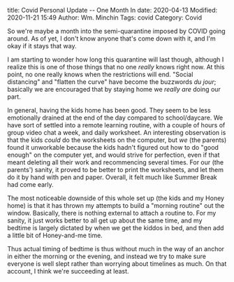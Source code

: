 title: Covid Personal Update -- One Month In
date: 2020-04-13
Modified: 2020-11-21 15:49
Author: Wm. Minchin
Tags: covid
Category: Covid

So we're maybe a month into the semi-quarantine imposed by COVID going around.
As of yet, I don't know anyone that's come down with it, and I'm okay if it
stays that way.

I am starting to wonder how long this quarantine will last though, although I
realize this is one of those things that no one *really* knows right now. At
this point, no one really knows when the restrictions will end. "Social
distancing" and "flatten the curve" have become the buzzwords *du jour*;
basically we are encouraged that by staying home we *really are* doing our
part.

In general, having the kids home has been good. They seem to be less
emotionally drained at the end of the day compared to school/daycare. We have
sort of settled into a remote learning routine, with a couple of hours of group
video chat a week, and daily worksheet. An interesting observation is that the
kids *could* do the worksheets on the computer, but *we* (the parents) found it
unworkable because the kids hadn't figured out how to do "good enough" on the
computer yet, and would strive for perfection, even if that meant deleting all
their work and recommencing several times. For our (the parents') sanity, it
proved to be better to print the worksheets, and let them do it by hand with
pen and paper. Overall, it felt much like Summer Break had come early.

The most noticeable downside of this whole set up (the kids and my Honey home)
is that it has thrown my attempts to build a "morning routine" out the window.
Basically, there is nothing external to attach a routine to. For my sanity, it
just works better to all get up about the same time, and my bedtime is largely
dictated by when we get the kiddos in bed, and then add a little bit of
Honey-and-me time.

Thus actual timing of bedtime is thus without much in the way of an anchor in
either the morning or the evening, and instead we try to make sure everyone is
well slept rather than worrying about timelines as much. On that account, I
think we're succeeding at least.
